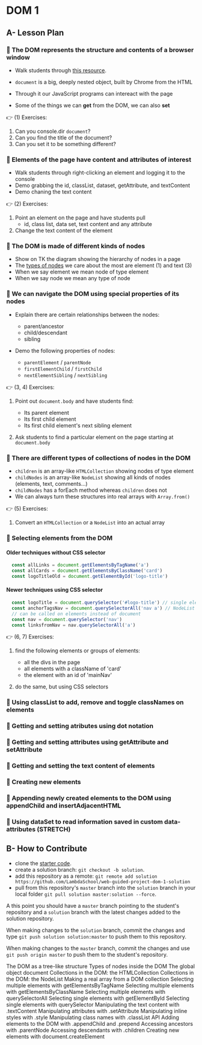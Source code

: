 # DOM 1

## A- Lesson Plan

### 🚀 The DOM represents the structure and contents of a browser window

- Walk students through [this resource](https://developer.mozilla.org/en-US/docs/Web/API/Document_Object_Model/Introduction).

- `document` is a big, deeply nested object, built by Chrome from the HTML
- Through it our JavaScript programs can intereact with the page
- Some of the things we can **get** from the DOM, we can also **set**

👉 (1) Exercises:

1. Can you console.dir `document`?
1. Can you find the title of the document?
1. Can you set it to be something different?

### 🚀 Elements of the page have content and attributes of interest

- Walk students through right-clicking an element and logging it to the console
- Demo grabbing the id, classList, dataset, getAttribute, and textContent
- Demo chaning the text content

👉 (2) Exercises:

1. Point an element on the page and have students pull
   - id, class list, data set, text content and any attribute
1. Change the text content of the element

### 🚀 The DOM is made of different kinds of nodes

- Show on TK the diagram showing the hierarchy of nodes in a page
- The [types of nodes](https://developer.mozilla.org/en-US/docs/Web/API/Node/nodeType) we care about the most are element (1) and text (3)
- When we say element we mean node of type element
- When we say node we mean any type of node

### 🚀 We can navigate the DOM using special properties of its nodes

- Explain there are certain relationships between the nodes:
  - parent/ancestor
  - child/descendant
  - sibling

- Demo the following properties of nodes:
  - `parentElement` / `parentNode`
  - `firstElementChild` / `firstChild`
  - `nextElementSibling` / `nextSibling`

👉 (3, 4) Exercises:

1. Point out `document.body` and have students find:
   - Its parent element
   - Its first child element
   - Its first child element's next sibling element

1. Ask students to find a particular element on the page starting at `document.body`

### 🚀 There are different types of collections of nodes in the DOM

- `children` is an array-like `HTMLCollection` showing nodes of type element
- `childNodes` is an array-like `NodeList` showing all kinds of nodes (elements, text, comments...)
- `childNodes` has a forEach method whereas `children` does not
- We can always turn these structures into real arrays with `Array.from()`

👉 (5) Exercises:

1. Convert an `HTMLCollection` or a `NodeList` into an actual array

### 🚀 Selecting elements from the DOM

#### Older techniques without CSS selector

```javascript
  const allLinks = document.getElementsByTagName('a')
  const allCards = document.getElementsByClassName('card')
  const logoTitleOld = document.getElementById('logo-title')
```

#### Newer techniques using CSS selector

```javascript
  const logoTitle = document.querySelector('#logo-title') // single element
  const anchorTagsNav = document.querySelectorAll('nav a') // NodeList
  // can be called on elements instead of document
  const nav = document.querySelector('nav')
  const linksfromNav = nav.querySelectorAll('a')
```

👉 (6, 7) Exercises:

1. find the following elements or groups of elements:

   - all the divs in the page
   - all elements with a className of 'card'
   - the element with an id of 'mainNav'

1. do the same, but using CSS selectors

### 🚀 Using classList to add, remove and toggle classNames on elements

### 🚀 Getting and setting atributes using dot notation

### 🚀 Getting and setting attributes using getAttribute and setAttribute

### 🚀 Getting and setting the text content of elements

### 🚀 Creating new elements

### 🚀 Appending newly created elements to the DOM using appendChild and insertAdjacentHTML

### 🚀 Using dataSet to read information saved in custom data- attributes (STRETCH)

## B- How to Contribute

- clone the [starter code](https://github.com/LambdaSchool/web-guided-project-dom-1).
- create a solution branch: `git checkout -b solution`.
- add this repository as a remote: `git remote add solution https://github.com/LambdaSchool/web-guided-project-dom-1-solution`
- pull from this repository's `master` branch into the `solution` branch in your local folder `git pull solution master:solution --force`.

A this point you should have a `master` branch pointing to the student's repository and a `solution` branch with the latest changes added to the solution repository.

When making changes to the `solution` branch, commit the changes and type `git push solution solution:master` to push them to this repository.

When making changes to the `master` branch, commit the changes and use `git push origin master` to push them to the student's repository.

The DOM as a tree-like structure
Types of nodes inside the DOM
The global object document
Collections in the DOM: the HTMLCollection
Collections in the DOM: the NodeList
Making a real array from a DOM collection
Selecting multiple elements with getElementsByTagName
Selecting multiple elements with getElementsByClassName
Selecting multiple elements with querySelectorAll
Selecting single elements with getElementById
Selecting single elements with querySelector
Manipulating the text content with .textContent
Manipulating attributes with .setAttribute
Manipulating inline styles with .style
Manipulating class names with .classList API
Adding elements to the DOM with .appendChild and .prepend
Accessing ancestors with .parentNode
Accessing descendants with .children
Creating new elements with document.createElement
